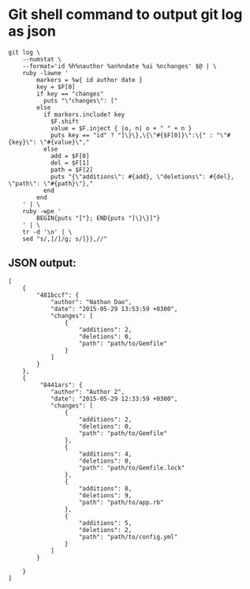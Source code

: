 # Git shell command to output git log as json

    git log \
        --numstat \
        --format='id %h%nauthor %an%ndate %ai %nchanges' $@ | \
        ruby -lawne '
            markers = %w{ id author date }
            key = $F[0]
            if key == "changes"
              puts "\"changes\": ["
            else
              if markers.include? key
                $F.shift
                value = $F.inject { |o, n| o + " " + n }
                puts key == "id" ? "]\}\},\{\"#{$F[0]}\":\{" : "\"#{key}\": \"#{value}\","
              else
                add = $F[0]
                del = $F[1]
                path = $F[2]
                puts "{\"additions\": #{add}, \"deletions\": #{del}, \"path\": \"#{path}\"},"
              end
            end
        ' | \
        ruby -wpe '
            BEGIN{puts "["}; END{puts "]\}\}]"}
        ' | \
        tr -d '\n' | \
        sed "s/,]/]/g; s/]}},//"

## JSON output:

    [
        {
            "481bccf": {
                "author": "Nathan Dao",
                "date": "2015-05-29 13:53:59 +0300",
                "changes": [
                    {
                        "additions": 2,
                        "deletions": 0,
                        "path": "path/to/Gemfile"
                    }
                ]
            }
        },
        {
             "8441ars": {
                "author": "Author 2",
                "date": "2015-05-29 12:33:59 +0300",
                "changes": [
                    {
                        "additions": 2,
                        "deletions": 0,
                        "path": "path/to/Gemfile"
                    },
                    {
                        "additions": 4,
                        "deletions": 0,
                        "path": "path/to/Gemfile.lock"
                    },
                    {
                        "additions": 8,
                        "deletions": 9,
                        "path": "path/to/app.rb"
                    },
                    {
                        "additions": 5,
                        "deletions": 2,
                        "path": "path/to/config.yml"
                    }
                ]
            }

        }
    ]
